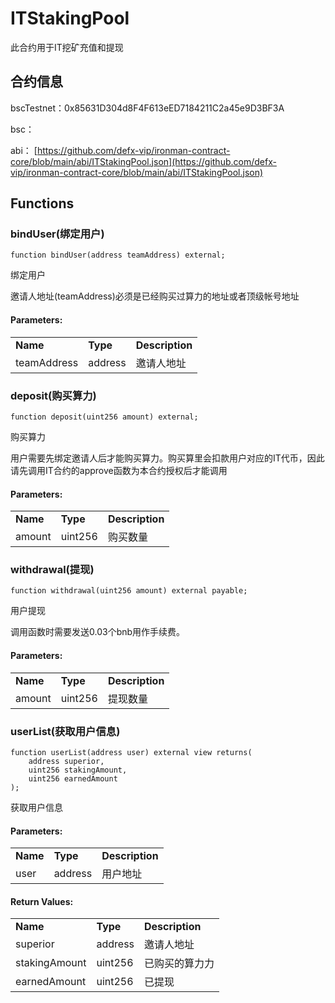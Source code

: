 # ITStakingPool

此合约用于IT挖矿充值和提现

## 合约信息

bscTestnet：0x85631D304d8F4F613eED7184211C2a45e9D3BF3A

bsc：

abi： [https://github.com/defx-vip/ironman-contract-core/blob/main/abi/ITStakingPool.json](https://github.com/defx-vip/ironman-contract-core/blob/main/abi/ITStakingPool.json)

## Functions <a href="#functions" id="functions"></a>

### bindUser(绑定用户)

```solidity
function bindUser(address teamAddress) external;
```

绑定用户

邀请人地址(teamAddress)必须是已经购买过算力的地址或者顶级帐号地址

#### Parameters:

|             |          |                 |
| ----------- | -------- | --------------- |
| **Name**    | **Type** | **Description** |
| teamAddress | address  | 邀请人地址           |

### deposit(购买算力)

```solidity
function deposit(uint256 amount) external;
```

购买算力

用户需要先绑定邀请人后才能购买算力。购买算里会扣款用户对应的IT代币，因此请先调用IT合约的approve函数为本合约授权后才能调用

#### Parameters:

|          |          |                 |
| -------- | -------- | --------------- |
| **Name** | **Type** | **Description** |
| amount   | uint256  | 购买数量            |

### withdrawal(提现)

```solidity
function withdrawal(uint256 amount) external payable;
```

用户提现

调用函数时需要发送0.03个bnb用作手续费。

#### Parameters:

|          |          |                 |
| -------- | -------- | --------------- |
| **Name** | **Type** | **Description** |
| amount   | uint256  | 提现数量            |

### userList(获取用户信息)

```solidity
function userList(address user) external view returns(
    address superior,
    uint256 stakingAmount,
    uint256 earnedAmount
);
```

获取用户信息

#### Parameters:

|          |          |                 |
| -------- | -------- | --------------- |
| **Name** | **Type** | **Description** |
| user     | address  | 用户地址            |

#### **Return Values:**

|               |          |                 |
| ------------- | -------- | --------------- |
| **Name**      | **Type** | **Description** |
| superior      | address  | 邀请人地址           |
| stakingAmount | uint256  | 已购买的算力力         |
| earnedAmount  | uint256  | 已提现             |
